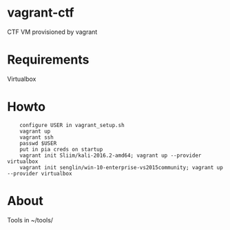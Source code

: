 # vagrant-ctf
CTF VM provisioned by vagrant

# Requirements
Virtualbox

# Howto
        configure USER in vagrant_setup.sh
        vagrant up
        vagrant ssh
        passwd $USER
        put in pia creds on startup
        vagrant init Sliim/kali-2016.2-amd64; vagrant up --provider virtualbox
        vagrant init senglin/win-10-enterprise-vs2015community; vagrant up --provider virtualbox

# About
Tools in ~/tools/